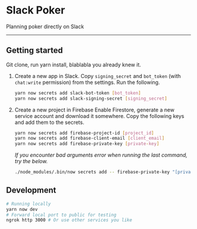 # Slack Poker

Planning poker directly on Slack

---

## Getting started

Git clone, run yarn install, blablabla you already knew it.

1. Create a new app in Slack.
   Copy `signing_secret` and `bot_token` (with `chat:write` permission) from the settings. Run the following.

   ```sh
   yarn now secrets add slack-bot-token [bot_token]
   yarn now secrets add slack-signing-secret [signing_secret]
   ```

2. Create a new project in Firebase
   Enable Firestore, generate a new service account and download it somewhere. Copy the following keys and add them to the secrets.

   ```sh
   yarn now secrets add firebase-project-id [project_id]
   yarn now secrets add firebase-client-email [client_email]
   yarn now secrets add firebase-private-key [private-key]
   ```

   _If you encounter bad arguments error when running the last command, try the below._

   ```sh
   ./node_modules/.bin/now secrets add -- firebase-private-key "[private-key]"
   ```

## Development

```sh
# Running locally
yarn now dev
# Forward local port to public for testing
ngrok http 3000 # Or use other services you like
```
